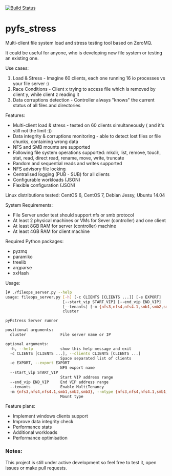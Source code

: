 [![Build Status](https://travis-ci.org/samuelsh/pyFstress.svg?branch=master)](https://travis-ci.org/samuelsh/pyFstress)

# pyfs_stress
Multi-client file system load and stress testing tool based on ZeroMQ.

It could be useful for anyone, who is developing new file system or testing an existing one.

Use cases:
1. Load & Stress - Imagine 60 clients, each one running 16 io processes vs your file server :)
2. Race Conditions - Client x trying to access file which is removed by client y, while client z reading it
3. Data corruptions detection - Controller always "knows" the current status of all files and directories

Features:
* Multi-client load & stress - tested on 60 clients simultaneously ( and it's still not the limit :))
* Data integrity & corruptions monitoring - able to detect lost files or file chunks, containing wrong data
* NFS and SMB mounts are supported
* Following file system operations supported: mkdir, list, remove, touch, stat, read, direct read, rename, move,
  write, truncate
* Random and sequential reads and writes supported
* NFS advisory file locking
* Centralised logging (PUB - SUB) for all clients
* Configurable workloads (JSON)
* Flexible configuration (JSON)

Linux distributions tested: CentOS 6, CentOS 7, Debian Jessy, Ubuntu 14.04

System Requirements:
* File Server under test should support nfs or smb protocol
* At least 2 physical machines or VMs for Sever (controller) and one client
* At least 8GB RAM for server (controller) machine
* At least 4GB RAM for client machine

Required Python packages:
* pyzmq
* paramiko
* treelib
* argparse
* xxHash

Usage:
```bash
]# ./fileops_server.py --help
usage: fileops_server.py [-h] [-c CLIENTS [CLIENTS ...]] [-e EXPORT]
                         [--start_vip START_VIP] [--end_vip END_VIP]
                         [--tenants] [-m {nfs3,nfs4,nfs4.1,smb1,smb2,smb3}]
                         cluster

pyFstress Server runner

positional arguments:
  cluster               File server name or IP

optional arguments:
  -h, --help            show this help message and exit
  -c CLIENTS [CLIENTS ...], --clients CLIENTS [CLIENTS ...]
                        Space separated list of clients
  -e EXPORT, --export EXPORT
                        NFS export name
  --start_vip START_VIP
                        Start VIP address range
  --end_vip END_VIP     End VIP address range
  --tenants             Enable MultiTenancy
  -m {nfs3,nfs4,nfs4.1,smb1,smb2,smb3}, --mtype {nfs3,nfs4,nfs4.1,smb1,smb2,smb3}
                        Mount type

```

Feature plans:
* Implement windows clients support
* Improve data integrity check
* Performance stats
* Additional workloads
* Performance optimisation

### Notes: ###
This project is still under active development so feel free to test it, open issues or make pull requests.
